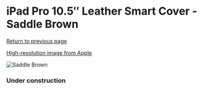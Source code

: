 # iPad Pro 10.5″ Leather Smart Cover - Saddle Brown

[Return to previous page](/ipad_pro105)

[High-resolution image from Apple](https://store.storeimages.cdn-apple.com/8756/as-images.apple.com/is/MPU92?wid=4500&hei=4500&fmt=png)

<div style="width: 384px"><img src="/everyphone/MPU92.png" alt="Saddle Brown"></div>

### Under construction

